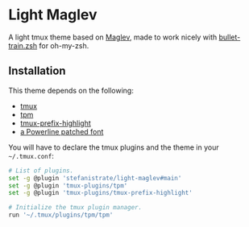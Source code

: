 # Light Maglev

A light tmux theme based on [Maglev](https://github.com/caiogondim/maglev), made
to work nicely with
[bullet-train.zsh](https://github.com/caiogondim/bullet-train.zsh) for
oh-my-zsh.

## Installation

This theme depends on the following:

* [tmux](http://tmux.github.io/)
* [tpm](https://github.com/tmux-plugins/tpm)
* [tmux-prefix-highlight](https://github.com/tmux-plugins/tmux-prefix-highlight)
* [a Powerline patched font](https://github.com/powerline/fonts)

You will have to declare the tmux plugins and the theme in your `~/.tmux.conf`:

```bash
# List of plugins.
set -g @plugin 'stefanistrate/light-maglev#main'
set -g @plugin 'tmux-plugins/tpm'
set -g @plugin 'tmux-plugins/tmux-prefix-highlight'

# Initialize the tmux plugin manager.
run '~/.tmux/plugins/tpm/tpm'
```
